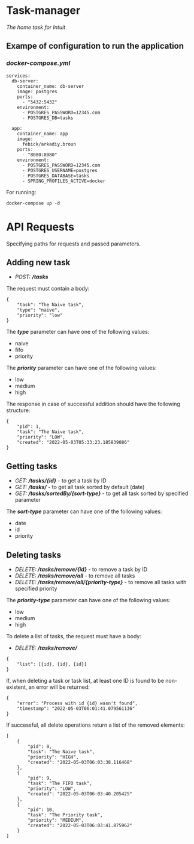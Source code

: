 # Task-manager
_The home task for Intuit_

## Exampe of configuration to run the application
### _docker-compose.yml_
```
services:
  db-server:
    container_name: db-server
    image: postgres
    ports: 
      - "5432:5432"
    environment:
      - POSTGRES_PASSWORD=12345.com
      - POSTGRES_DB=tasks

  app:
    container_name: app
    image:
      febick/arkadiy.broun
    ports:
      - "8080:8080"
    environment:
      - POSTGRES_PASSWORD=12345.com
      - POSTGRES_USERNAME=postgres
      - POSTGRES_DATABASE=tasks
      - SPRING_PROFILES_ACTIVE=docker
```
For running:
```
docker-compose up -d
```

# API Requests
Specifying paths for requests and passed parameters.

## Adding new task
* _POST: **/tasks**_

The request must contain a body:
```
{
    "task": "The Naive task",
    "type": "naive",
    "priority": "low"
}
```
The **_type_** parameter can have one of the following values: 
* naive
* fifo
* priority

The **_priority_** parameter can have one of the following values: 
* low
* medium
* high

The response in case of successful addition should have the following structure:
```
{
    "pid": 1,
    "task": "The Naive task",
    "priority": "LOW",
    "created": "2022-05-03T05:33:23.185839086"
}
```
## Getting tasks
* _GET: **/tasks/{id}**_ - to get a task by ID
* _GET: **/tasks/**_ - to get all task sorted by default (date)
* _GET: **/tasks/sortedBy/{sort-type}**_ - to get all task sorted by specified parameter

The **_sort-type_** parameter can have one of the following values: 
* date
* id
* priority

## Deleting tasks
* _DELETE: **/tasks/remove/{id}**_ - to remove a task by ID
* _DELETE: **/tasks/remove/all**_ - to remove all tasks
* _DELETE: **/tasks/remove/all/{priority-type}**_ - to remove all tasks with specified priority

The **_priority-type_** parameter can have one of the following values: 
* low
* medium
* high

To delete a list of tasks, the request must have a body:
* _DELETE: **/tasks/remove/**_ 
```
{
    "list": [{id}, {id}, {id}]
}
```
If, when deleting a task or task list, at least one ID is found to be non-existent, an error will be returned:
```
{
    "error": "Process with id {id} wasn't found",
    "timestamp": "2022-05-03T06:01:41.079561136"
}
```
If successful, all delete operations return a list of the removed elements:
```
[
    {
        "pid": 8,
        "task": "The Naive task",
        "priority": "HIGH",
        "created": "2022-05-03T06:03:38.116468"
    },
    {
        "pid": 9,
        "task": "The FIFO task",
        "priority": "LOW",
        "created": "2022-05-03T06:03:40.205425"
    },
    {
        "pid": 10,
        "task": "The Priority task",
        "priority": "MEDIUM",
        "created": "2022-05-03T06:03:41.875962"
    }
]
```
